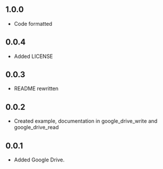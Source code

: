 ## 1.0.0

* Code formatted

## 0.0.4

* Added LICENSE

## 0.0.3

* README rewritten

## 0.0.2

* Created example, documentation in google_drive_write and google_drive_read

## 0.0.1

* Added Google Drive.
